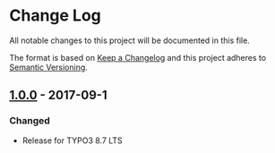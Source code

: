 # Change Log
All notable changes to this project will be documented in this file.

The format is based on [Keep a Changelog](http://keepachangelog.com/) 
and this project adheres to [Semantic Versioning](http://semver.org/).

## [1.0.0] - 2017-09-1
### Changed
- Release for TYPO3 8.7 LTS

[Unreleased]: https://github.com/Bartacus/Bartacus/compare/1.0.0...HEAD
[1.0.0]: https://github.com/Bartacus/Bartacus/compare/49e8056...1.0.0

